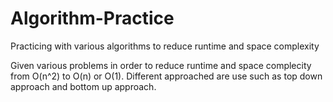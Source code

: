 # Algorithm-Practice
Practicing with various algorithms to reduce runtime and space complexity

Given various problems in order to reduce runtime and space complecity from 
O(n^2) to O(n) or O(1). Different approached are use such as top down approach
and bottom up approach.
